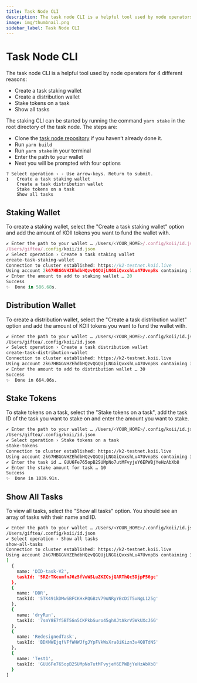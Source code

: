 ```yaml
---
title: Task Node CLI
description: The task node CLI is a helpful tool used by node operators for 4 different reasons.
image: img/thumbnail.png
sidebar_label: Task Node CLI
---
```


# Task Node CLI

The task node CLI is a helpful tool used by node operators for 4 different reasons:

- Create a task staking wallet
- Create a distribution wallet
- Stake tokens on a task
- Show all tasks

The staking CLI can be started by running the command `yarn stake` in the root directory of the task node. The steps are:

- Clone the [task node repository](https://gitlab.com/koii-network/task-node) if you haven’t already done it.
- Run `yarn build`
- Run `yarn stake` in your terminal
- Enter the path to your wallet
- Next you will be prompted with four options&#x20;

```
? Select operation › - Use arrow-keys. Return to submit.
❯   Create a task staking wallet
    Create a task distribution wallet
    Stake tokens on a task
    Show all tasks
```

## Staking Wallet&#x20;

To create a staking wallet, select the "Create a task staking wallet" option and add the amount of KOII tokens you want to fund the wallet with.

```javascript
✔ Enter the path to your wallet … /Users/<YOUR_HOME>/.config/koii/id.json
/Users/giftea/.config/koii/id.json
✔ Select operation › Create a task staking wallet
create-task-staking-wallet
Connection to cluster established: https://k2-testnet.koii.live
Using account 2kG7HBGGVHZEhdbHQzvQGQUjLNGGiQvxshLu47UvnpBs containing 379.99414788 KOII to pay for fees
✔ Enter the amount to add to staking wallet … 20
Success
✨  Done in 586.68s.
```

## Distribution Wallet

To create a distribution wallet, select the "Create a task distribution wallet" option and add the amount of KOII tokens you want to fund the wallet with.

```bash
✔ Enter the path to your wallet … /Users/<YOUR_HOME>/.config/koii/id.json
/Users/giftea/.config/koii/id.json
✔ Select operation › Create a task distribution wallet
create-task-distribution-wallet
Connection to cluster established: https://k2-testnet.koii.live
Using account 2kG7HBGGVHZEhdbHQzvQGQUjLNGGiQvxshLu47UvnpBs containing 359.992541 KOII to pay for fees
✔ Enter the amount to add to distribution wallet … 30
Success
✨  Done in 664.06s.
```

## Stake Tokens

To stake tokens on a task, select the "Stake tokens on a task", add the task ID of the task you want to stake on and enter the amount you want to stake.

```bash
✔ Enter the path to your wallet … /Users/<YOUR_HOME>/.config/koii/id.json
/Users/giftea/.config/koii/id.json
✔ Select operation › Stake tokens on a task
stake-tokens
Connection to cluster established: https://k2-testnet.koii.live
Using account 2kG7HBGGVHZEhdbHQzvQGQUjLNGGiQvxshLu47UvnpBs containing 329.992531 KOII to pay for fees
✔ Enter the task id … GUU6Fe765opB2SUMpNo7utMFvyjeY6EPWBjYeHzAbXb8
✔ Enter the stake amount for task … 10
Success
✨  Done in 1039.91s.
```

## Show All Tasks

To view all tasks, select the "Show all tasks" option. You should see an array of tasks with their name and ID.

```bash
✔ Enter the path to your wallet … /Users/<YOUR_HOME>/.config/koii/id.json
/Users/giftea/.config/koii/id.json
✔ Select operation › Show all tasks
show-all-tasks
Connection to cluster established: https://k2-testnet.koii.live
Using account 2kG7HBGGVHZEhdbHQzvQGQUjLNGGiQvxshLu47UvnpBs containing 329.992531 KOII to pay for fees
[
  {
    name: 'DID-task-V2',
    taskId: '5RZrTKcumfnJ6z5fVuWSLuZKZCsjQARThQc5DjpF56gc'
  },
  {
    name: 'DDR',
    taskId: '5TK491kDMwSBFCKHxRQGBzV79uNRyYBcDiT5vNgL125g'
  },
  {
    name: 'dryRun',
    taskId: '7smY8E7f5BT5Gn5CKPkbSuro45ghAJtAkrV5WkUXcJ6G'
  },
  {
    name: 'RedesignedTask',
    taskId: 'BDXNWEjqfVFfWHWJfgJYpFVkWsXra8iKizn3v4Q8TdNS'
  },
  {
    name: 'Test1',
    taskId: 'GUU6Fe765opB2SUMpNo7utMFvyjeY6EPWBjYeHzAbXb8'
  }
]
```

